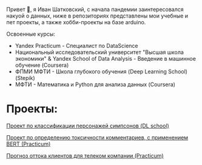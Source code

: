 
Привет 👋, я Иван Шатковский, с начала пандемии заинтересовался накуой о данных, ниже в репозиториях представлены мои учебные и пет проекты, а также хобби-проекты на базе arduino.

Освоенные курсы:
* Yandex Practicum - Специалист по  DataScience
* Национальный исследовательский университет "Высшая школа экономики" & Yandex School of Data Analysis - Введение в машинное обучение (Coursera)
* ФПМИ МФТИ - Школа глубокого обучения (Deep Learning School) (Stepik)
* МФТИ -  Математика и Python для анализа данных (Coursera)

# Проекты: 
[Проект по классификации персонажей симпсонов (DL school)](https://github.com/w00dwind/DL_school/tree/main/20_Simpsons)

[Проект по определению токсичности комментариев, с применением BERT (Practicum)](https://github.com/w00dwind/practicum/tree/main/13_NLP)

[Прогноз оттока клиентов для телеком компании (Practicum)](https://github.com/w00dwind/practicum/tree/main/15_final_project)





<!--
**w00dwind/w00dwind** is a ✨ _special_ ✨ repository because its `README.md` (this file) appears on your GitHub profile.

Here are some ideas to get you started:

- 🔭 I’m currently working on ...
- 🌱 I’m currently learning ...
- 👯 I’m looking to collaborate on ...
- 🤔 I’m looking for help with ...
- 💬 Ask me about ...
- 📫 How to reach me: ...
- 😄 Pronouns: ...
- ⚡ Fun fact: ...
-->
